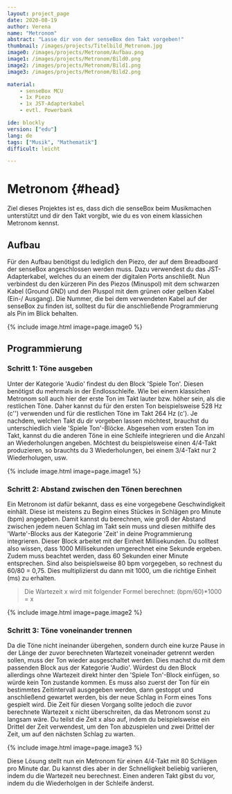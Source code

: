 ```yaml
---
layout: project_page  
date: 2020-08-19  
author: Verena
name: "Metronom"
abstract: "Lasse dir von der senseBox den Takt vorgeben!" 
thumbnail: /images/projects/Titelbild_Metronom.jpg
image0: /images/projects/Metronom/Aufbau.png
image1: /images/projects/Metronom/Bild0.png
image2: /images/projects/Metronom/Bild1.png
image3: /images/projects/Metronom/Bild2.png

material: 
    - senseBox MCU 
    - 1x Piezo
    - 1x JST-Adapterkabel  
    - evtl. Powerbank

ide: blockly
version: ["edu"]    
lang: de 
tags: ["Musik", "Mathematik"] 
difficult: leicht

---
```

# Metronom {#head}
Ziel dieses Projektes ist es, dass dich die senseBox beim Musikmachen unterstützt und dir den Takt vorgibt, wie du es von einem klassichen Metronom kennst.  

## Aufbau
Für den Aufbau benötigst du lediglich den Piezo, der auf dem Breadboard der senseBox angeschlossen werden muss. Dazu verwendest du das JST-Adapterkabel, welches du an einem der digitalen Ports anschließt. Nun verbindest du den kürzeren Pin des Piezos (Minuspol) mit dem schwarzen Kabel (Ground GND) und den Pluspol mit dem grünen oder gelben Kabel (Ein-/ Ausgang). Die Nummer, die bei dem verwendeten Kabel auf der senseBox zu finden ist, solltest du für die anschließende Programmierung als Pin im Blick behalten.  

{% include image.html image=page.image0 %}

## Programmierung
### Schritt 1: Töne ausgeben
Unter der Kategorie 'Audio' findest du den Block 'Spiele Ton'. Diesen benötigst du mehrmals in der Endlosschleife. Wie bei einem klassichen Metronom soll auch hier der erste Ton im Takt lauter bzw. höher sein, als die restlichen Töne. Daher kannst du für den ersten Ton beispielsweise 528 Hz (c'') verwenden und für die restlichen Töne im Takt 264 Hz (c'). Je nachdem, welchen Takt du dir vorgeben lassen möchtest, brauchst du unterschiedlich viele 'Spiele Ton'-Blöcke. Abgesehen vom ersten Ton im Takt, kannst du die anderen Töne in eine Schleife integrieren und die Anzahl an Wiederholungen angeben. Möchtest du beispielsweise einen 4/4-Takt produzieren, so brauchts du 3 Wiederholungen, bei einem 3/4-Takt nur 2 Wiederholugen, usw. 

{% include image.html image=page.image1 %}


### Schritt 2: Abstand zwischen den Tönen berechnen
Ein Metronom ist dafür bekannt, dass es eine vorgegebene Geschwindigkeit einhält. Diese ist meistens zu Beginn eines Stückes in Schlägen pro Minute (bpm) angegeben. Damit kannst du berechnen, wie groß der Abstand zwischen jedem neuen Schlag im Takt sein muss und diesen mithilfe des 'Warte'-Blocks aus der Kategorie 'Zeit' in deine Programmierung integrieren. Dieser Block arbeitet mit der Einheit Millisekunden. Du solltest also wissen, dass 1000 Millisekunden umgerechnet eine Sekunde ergeben. Zudem muss beachtet werden, dass 60 Sekunden einer Minute entsprechen. Sind also beispielsweise 80 bpm vorgegeben, so rechnest du 60/80 = 0,75. Dies multiplizierst du dann mit 1000, um die richtige Einheit (ms) zu erhalten. 

> Die Wartezeit x wird mit folgender Formel berechnet: (bpm/60)*1000 = x 

{% include image.html image=page.image2 %}

### Schritt 3: Töne voneinander trennen
Da die Töne nicht ineinander übergehen, sondern durch eine kurze Pause in der Länge der zuvor berechneten Wartezeit voneinader getrennt werden sollen, muss der Ton wieder ausgeschaltet werden. Dies machst du mit dem passenden Block aus der Kategorie 'Audio'. Würdest du den Block allerdings ohne Wartezeit direkt hinter den 'Spiele Ton'-Block einfügen, so würde kein Ton zustande kommen. Es muss also zuerst der Ton für ein bestimmtes Zeitintervall ausgegeben werden, dann gestoppt und anschließend gewartet werden, bis der neue Schlag in Form eines Tons gespielt wird. Die Zeit für diesen Vorgang sollte jedoch die zuvor berechnete Wartezeit x nicht überschreiten, da das Metronom sonst zu langsam wäre. Du teilst die Zeit x also auf, indem du beispielsweise ein Drittel der Zeit verwendest, um den Ton abzuspielen und zwei Drittel der Zeit, um auf den nächsten Schlag zu warten. 

{% include image.html image=page.image3 %}

Diese Lösung stellt nun ein Metronom für einen 4/4-Takt mit 80 Schlägen pro Minute dar. Du kannst dies aber in der Schnelligkeit beliebig variieren, indem du die Wartezeit neu berechnest. Einen anderen Takt gibst du vor, indem du die Wiederholgen in der Schleife änderst.  
